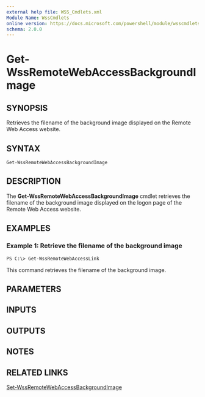 ```yaml
---
external help file: WSS_Cmdlets.xml
Module Name: WssCmdlets
online version: https://docs.microsoft.com/powershell/module/wsscmdlets/get-wssremotewebaccessbackgroundimage?view=windowsserver2012-ps&wt.mc_id=ps-gethelp
schema: 2.0.0
---
```


# Get-WssRemoteWebAccessBackgroundImage

## SYNOPSIS
Retrieves the filename of the background image displayed on the Remote Web Access website.

## SYNTAX

```
Get-WssRemoteWebAccessBackgroundImage
```

## DESCRIPTION
The **Get-WssRemoteWebAccessBackgroundImage** cmdlet retrieves the filename of the background image displayed on the logon page of the Remote Web Access website.

## EXAMPLES

### Example 1: Retrieve the filename of the background image
```
PS C:\> Get-WssRemoteWebAccessLink
```

This command retrieves the filename of the background image.

## PARAMETERS

## INPUTS

## OUTPUTS

## NOTES

## RELATED LINKS

[Set-WssRemoteWebAccessBackgroundImage](./Set-WssRemoteWebAccessBackgroundImage.md)



